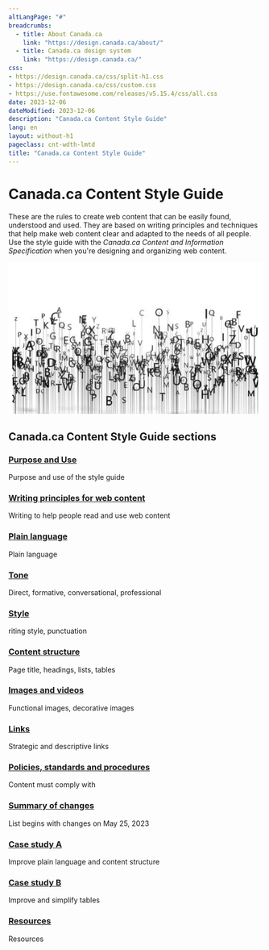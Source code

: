 ```yaml
---
altLangPage: "#"
breadcrumbs:
  - title: About Canada.ca
    link: "https://design.canada.ca/about/"
  - title: Canada.ca design system
    link: "https://design.canada.ca/"
css:
- https://design.canada.ca/css/split-h1.css
- https://design.canada.ca/css/custom.css
- https://use.fontawesome.com/releases/v5.15.4/css/all.css
date: 2023-12-06
dateModified: 2023-12-06
description: "Canada.ca Content Style Guide"
lang: en
layout: without-h1
pageclass: cnt-wdth-lmtd
title: "Canada.ca Content Style Guide"
---
```

<div class="container">
  <div class="row">
    <div class="col-md-6">
      <h1 property="name" id="wb-cont" dir="ltr">Canada.ca Content Style Guide</h1>
      <p>These are the rules to create web content that can be easily found, understood and used. They are based on writing principles and techniques that help make web content clear and adapted to the needs of all people. Use the style guide with the <cite>Canada.ca Content and Information Specification</cite> when you're designing and organizing web content.</p>
    </div>
    <div class="col-md-6 mrgn-tp-sm hidden-sm hidden-xs provisional gc-topic-bg"><img src="images/letters-01.png" alt=" " /></div>
  </div>
</div>
<div class="container mrgn-tp-lg">
  <section class="gc-srvinfo">
    <h2 class="wb-inv">Canada.ca Content Style Guide sections</h2>
    <div class="row wb-eqht-grd">
      <div class="col-md-4">
        <h3><a href="sumchanges-en-14.html">Purpose and Use</a></h3>
        <p>Purpose and use of the style guide</p>
      </div>
      <div class="col-md-4">
        <h3><a href="sumchanges-en-15.html">Writing principles for web content</a></h3>
        <p>Writing to help people read and use web content</p>
      </div>
      <div class="col-md-4">
        <h3><a href="sumchanges-en-16.html">Plain language</a></h3>
        <p>Plain language</p>
      </div>
      <div class="col-md-4">
        <h3><a href="sumchanges-en-17.html">Tone</a></h3>
        <p>Direct, formative, conversational, professional</p>
      </div>
      <div class="col-md-4">
        <h3><a href="sumchanges-en-18.html">Style</a></h3>
        <p>riting style, punctuation</p>
      </div>
      <div class="col-md-4">
        <h3><a href="sumchanges-en-19.html">Content structure</a></h3>
        <p>Page title, headings, lists, tables</p>
      </div>
      <div class="col-md-4">
        <h3><a href="sumchanges-en-20.html">Images and videos</a></h3>
        <p>Functional images, decorative images</p>
      </div>
      <div class="col-md-4">
        <h3><a href="sumchanges-en-21.html">Links</a></h3>
        <p>Strategic and descriptive links</p>
      </div>
    </div>
    <div class="row wb-eqht-grd">
      <div class="col-md-4">
        <h3><a href="sumchanges-en-22.html">Policies, standards and procedures</a></h3>
        <p>Content must comply with</p>
      </div>
      <div class="col-md-4">
        <h3><a href="sumchanges-en-23.html">Summary of changes</a></h3>
        <p>List begins with changes on May 25, 2023</p>
      </div>
      <div class="col-md-4">
        <h3><a href="sumchanges-en-24.html">Case study A</a></h3>
        <p>Improve plain language and content structure</p>
      </div>
      <div class="col-md-4">
        <h3><a href="sumchanges-en-25.html">Case study B</a></h3>
        <p>Improve and simplify tables</p>
      </div>
      <div class="col-md-4">
        <h3><a href="sumchanges-en-26.html">Resources</a></h3>
        <p>Resources</p>
      </div>
    </div>
  </section>
</div>
